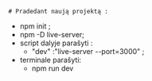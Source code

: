     # Pradedant naują projektą :

- npm init ;
- npm -D live-server;
- script dalyje parašyti :
    - "dev" :"live-server --port=3000" ;
- terminale parašyti:
    - npm run dev



